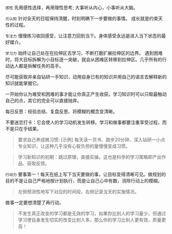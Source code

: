 `感性`
先用感性选择，再用理性思考; 大事听从内心，小事听从大脑。

`元认知`
针对全天的日程保持清醒，时刻明确下一步要做的事情。
成长就是约束天性的过程。

`专注力`
慢慢练习收回感受，让注意力回到当下。身体感受永远是进入当下状态的最好媒介。

`学习力`
始终让自己处在在拉伸区去学习，不断打磨扩展拉伸区的边界。
遇到困难时，将大目标拆解为小目标逐一突破，就会从困难区转移到拉伸区。几乎所有的行动达人都是拆解任务的高手。

尽可能获取并亲自钻研一手知识，动用自身已有的知识并用自己的语言去解释新的知识就能掌握它。

一开始你认为难受和困难的事才能让你真正产生收获。学习知识时可以只取最触动自己的点，其它的完全可以直接抛弃。

每日反思：经验总结、复盘反思、将模糊的概念变清晰。

不要迷恋打卡：它会使人的学习动机发生转移。学习和做事都要注重享受过程，而不是只在乎结果。

> 要求自己养成微习惯:
> [示例] 每天读一页书、跑步20分钟、深入钻研一小点专业知识，让这种几乎没有心智负担的量慢慢变成习惯。

> 学习新知识的初期：跳过原理，直接实操。这也是科学的学习策略即产出作品、获取反馈。

`行动力`
要事第一！每天在纸上写下当天要做的事，让目标变得清晰可见。做规划的目的不是让自己严格地按计划执行，而是让自己心中有数，消除行动上的模糊。

> 左侧预测性地写下对应的时间段，右侧记录当天的实施情况。

做事一定要想清楚了再行动。
> 不发生真正改变的学习都是无效的学习，如果你比别人的学习量少，但通过学习使自身发生切实的改变比别人多，那么你的学习比别人更有效，质量更高！
